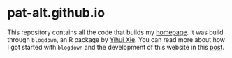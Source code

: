# pat-alt.github.io

This repository contains all the code that builds my [homepage](https://www.paltmeyer.com/). It was build through `blogdown`, an R package by [Yihui Xie](https://yihui.org/). You can read more about how I got started with `blogdown` and the development of this website in this [post](https://www.paltmeyer.com/post/how-i-m-building-this-website-in-r/).
